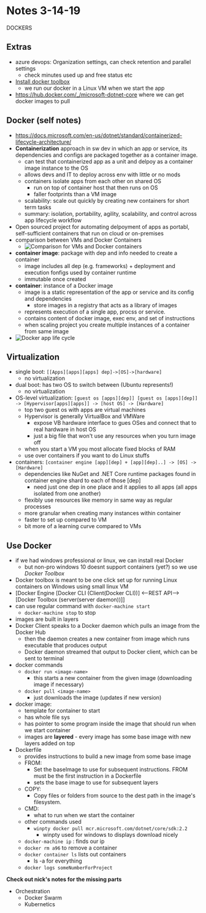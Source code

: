 # Notes 3-14-19
DOCKERS

## Extras
- azure devops: Organization settings, can check retention and parallel settings
	- check minutes used up and free status etc
- [Install docker toolbox](https://docs.docker.com/toolbox/toolbox_install_windows/)
	- we run our docker in a Linux VM when we start the app
- https://hub.docker.com/_/microsoft-dotnet-core where we can get docker images to pull


## Docker (self notes)
- https://docs.microsoft.com/en-us/dotnet/standard/containerized-lifecycle-architecture/
- **Containerization** approach in sw dev in which an app or service, its dependencies and configs are packaged together as a container image.
	- can test that containerized app as a unit and delpoy as a container image instance to the OS
	- allows devs and IT to deploy across env with little or no mods
	- containers isolate apps from each other on shared OS
		- run on top of container host that then runs on OS 
		- faller footprints than a VM image
	- scalability: scale out quickly by creating new containers for short term tasks
	- summary: isolation, portability, agility, scalability, and control across app lifecycle workflow
- Open sourced project for automating delpoyment of apps as portabl, self-sufficient containers that run on cloud or on-premises
- comparison between VMs and Docker Containers
	- ![Comparison for VMs and Docker containers](https://docs.microsoft.com/en-us/dotnet/standard/containerized-lifecycle-architecture/media/image3.png "vms vs docker")
- **container image**: package with dep and info needed to create a container
	- image includes all dep (e.g. frameworks) + deployment and execution fonfigs used by container runtime
	- immutable once created
- **container**: instance of a Docker image
	- image is a static representation of the app or service and its config and dependencies
		- store images in a registry that acts as a library of images
	- represents execution of a single app, procss or service.
	- contains content of docker image, exec env, and set of instructions
	- when scaling project you create multiple instances of a container from same image
- ![Docker app life cycle](https://docs.microsoft.com/en-us/dotnet/standard/containerized-lifecycle-architecture/docker-application-lifecycle/media/image2.png)

## Virtualization
- single boot: `[[Apps][apps][apps] dep]->[OS]->[hardware]`
	- no virtualization
- dual boot: has two OS to switch between (Ubuntu represents!) 
	- no virtualization
- OS-level virtualization: `[guest os [apps][dep]] [guest os [apps][dep]] -> [Hypervisor[apps][apps]] -> [host OS] -> [Hardware]`
	- top two guest os with apps are virtual machines
	- Hypervisor is generally VirtualBox and VMWare
		- expose VB hardware interface to gues OSes and connect that to real hardware in host OS
		- just a big file that won't use any resources when you turn image off
	- when you start a VM you most allocate fixed blocks of RAM
	- use over containers if you want to do Linux stuffs
- containers: `[container engine [app][dep] + [app][dep]..] -> [OS] -> [Hardware]`
	- dependencies like NuGet and .NET Core runtime packages found in container engine shard to each of those [dep]
		- need just one dep in one place and it applies to all apps (all apps isolated from one another)
	- flexibly use resources like memory in same way as regular processes
	- more granular when creating many instances within container
	- faster to set up compared to VM
	- bit more of a learning curve compared to VMs

## Use Docker
- if we had windows professional or linux, we can install real Docker
	- but non-pro windows 10 doesnt support containers (yet?) so we use *Docker Toolbox*
- Docker toolbox is meant to be one click set up for running Linux containers on Windows using small linux VM
- [Docker Engine [Docker CLI (Client(Docker CLI))]  <--REST API--> [Docker Toolbox (server(server daemon))]]
- can use regular command with `docker-machine start`
	- `docker-machine stop` to stop
- images are built in layers
- Docker Client speaks to a Docker daemon which pulls an image from the Docker Hub
	- then the daemon creates a new container from image which runs executable that produces output
	- Docker daemon streamed that output to Docker client, which can be sent to terminal
- docker commands
	- `docker run <image-name>`
		- this starts a new container from the given image (downloading image if necessary)
	- `docker pull <image-name>`
		- just downloads the image (updates if new version)
- docker image:
	- template for container to start
	- has whole file sys
	- has pointer to some program inside the image that should run when we start container
	- images are **layered** - every image has some base image with new layers added on top
- Dockerfile
	- provides instructions to build a new image from some base image
	- FROM: 
		- Set the baseImage to use for subsequent instructions. FROM must be the first instruction in a Dockerfile
		- sets the base image to use for subsequent layers
	- COPY:
		- Copy files or folders from source to the dest path in the image's filesystem.
	- CMD:
		- what to run when we start the container
	- other commands used
		- `winpty docker pull mcr.microsoft.com/dotnet/core/sdk:2.2`
			- winpty used for windows to displays download nicely
	- `docker-machine ip` : finds our ip
	- `docker rm a96` to remove a container
	- `docker container ls` lists out containers
		- ls -a for everything
	- `docker logs someNumberForProject`

**Check out nick's notes for the missing parts**
- Orchestration
	- Docker Swarm
	- Kubernetics
